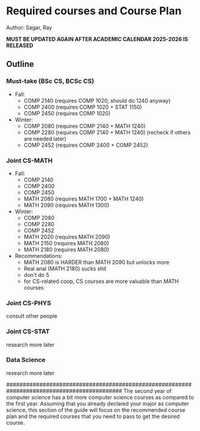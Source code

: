 # Required courses and Course Plan

Author: Sagar, Ray

**MUST BE UPDATED AGAIN AFTER ACADEMIC CALENDAR 2025-2026 IS RELEASED**

## Outline

### Must-take (BSc CS, BCSc CS)

- Fall:
  - COMP 2140 (requires COMP 1020, should do 1240 anyway)
  - COMP 2400 (requires COMP 1020 + STAT 1150)
  - COMP 2450 (requires COMP 1020)
- Winter:
  - COMP 2080 (requires COMP 2140 + MATH 1240)
  - COMP 2280 (requires COMP 2140 + MATH 1240) (recheck if others are needed later)
  - COMP 2452 (requires COMP 2400 + COMP 2452)

### Joint CS-MATH

- Fall:
  - COMP 2140
  - COMP 2400
  - COMP 2450
  - MATH 2080 (requires MATH 1700 + MATH 1240)
  - MATH 2090 (requires MATH 1300)
- Winter:
  - COMP 2080
  - COMP 2280
  - COMP 2452
  - MATH 2020 (requires MATH 2090)
  - MATH 2150 (requires MATH 2080)
  - MATH 2180 (requires MATH 2080)
- Recommendations:
  - MATH 2080 is HARDER than MATH 2090 but unlocks more
  - Real anal (MATH 2180) sucks shit
  - don't do 5
  - for CS-related coop, CS courses are more valuable than MATH courses

### Joint CS-PHYS

consult other people

### Joint CS-STAT

research more later

### Data Science

research more later



###########################################################################################
The second year of computer science has a bit more computer science courses as compared to the first year. Assuming that you already declared your major as computer science, this section of the guide will focus on the recommended course plan and the required courses that you need to pass to get the desired course.
